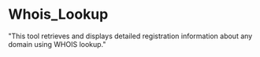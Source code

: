 # Whois_Lookup
"This tool retrieves and displays detailed registration information about any domain using WHOIS lookup."
